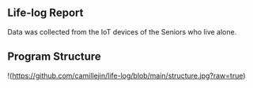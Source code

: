 ## Life-log Report 

Data was collected from the IoT devices of the Seniors who live alone.

## Program Structure
!(https://github.com/camillejin/life-log/blob/main/structure.jpg?raw=true)

